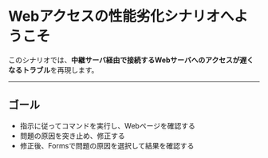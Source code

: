 # Webアクセスの性能劣化シナリオへようこそ

このシナリオでは、**中継サーバ経由で接続するWebサーバへのアクセスが遅くなるトラブル**を再現します。

---

## ゴール

- 指示に従ってコマンドを実行し、Webページを確認する
- 問題の原因を突き止め、修正する
- 修正後、Formsで問題の原因を選択して結果を確認する

